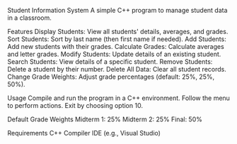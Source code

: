 Student Information System
A simple C++ program to manage student data in a classroom.

Features
Display Students: View all students' details, averages, and grades.
Sort Students: Sort by last name (then first name if needed).
Add Students: Add new students with their grades.
Calculate Grades: Calculate averages and letter grades.
Modify Students: Update details of an existing student.
Search Students: View details of a specific student.
Remove Students: Delete a student by their number.
Delete All Data: Clear all student records.
Change Grade Weights: Adjust grade percentages (default: 25%, 25%, 50%).

Usage
Compile and run the program in a C++ environment.
Follow the menu to perform actions.
Exit by choosing option 10.

Default Grade Weights
Midterm 1: 25%
Midterm 2: 25%
Final: 50%

Requirements
C++ Compiler
IDE (e.g., Visual Studio)
